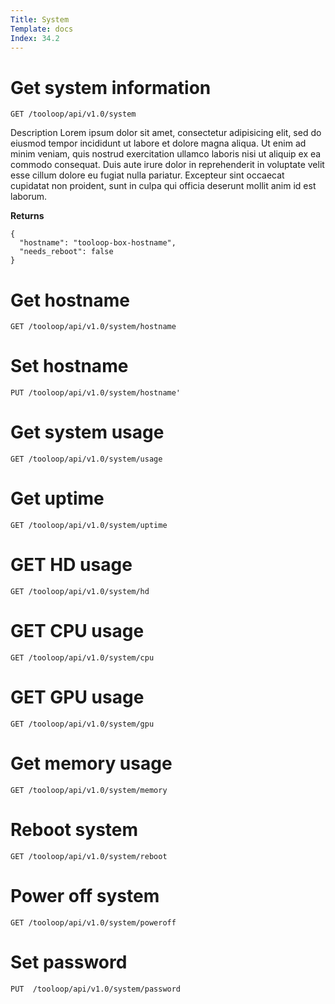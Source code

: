 ```yaml
---
Title: System
Template: docs
Index: 34.2
---
```


# Get system information

    GET /tooloop/api/v1.0/system

Description Lorem ipsum dolor sit amet, consectetur adipisicing elit, sed do eiusmod tempor incididunt ut labore et dolore magna aliqua. Ut enim ad minim veniam, quis nostrud exercitation ullamco laboris nisi ut aliquip ex ea commodo consequat. Duis aute irure dolor in reprehenderit in voluptate velit esse cillum dolore eu fugiat nulla pariatur. Excepteur sint occaecat cupidatat non proident, sunt in culpa qui officia deserunt mollit anim id est laborum.

**Returns**
<pre><code class="language-json">{
  "hostname": "tooloop-box-hostname",
  "needs_reboot": false
}</code></pre>


# Get hostname

    GET /tooloop/api/v1.0/system/hostname


# Set hostname

    PUT /tooloop/api/v1.0/system/hostname'


# Get system usage

    GET /tooloop/api/v1.0/system/usage


# Get uptime

    GET /tooloop/api/v1.0/system/uptime


# GET HD usage

    GET /tooloop/api/v1.0/system/hd


# GET CPU usage

    GET /tooloop/api/v1.0/system/cpu

# GET GPU usage

    GET /tooloop/api/v1.0/system/gpu


# Get memory usage

    GET /tooloop/api/v1.0/system/memory



# Reboot system

    GET /tooloop/api/v1.0/system/reboot


# Power off system

    GET /tooloop/api/v1.0/system/poweroff


# Set password

    PUT  /tooloop/api/v1.0/system/password